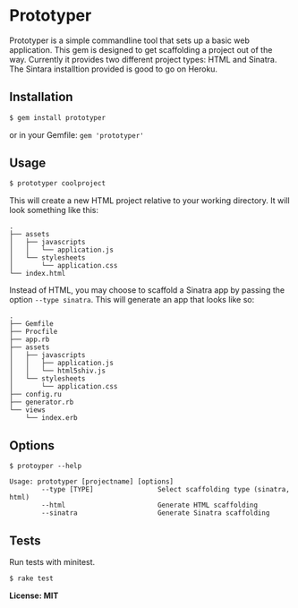 # Prototyper

Prototyper is a simple commandline tool that sets up a basic web application. This gem is designed to get scaffolding a project out of the way. Currently it provides two different project types: HTML and Sinatra. The Sintara installtion provided is good to go on Heroku.

## Installation

``` bash
$ gem install prototyper
```
or in your Gemfile: `gem 'prototyper'`

## Usage

``` bash
$ prototyper coolproject
```

This will create a new HTML project relative to your working directory. It will look something like this:

```
.
├── assets
│   ├── javascripts
│   │   └── application.js
│   └── stylesheets
│       └── application.css
└── index.html
```

Instead of HTML, you may choose to scaffold a Sinatra app by passing the option `--type sinatra`. This will generate an app that looks like so:


```
.
├── Gemfile
├── Procfile
├── app.rb
├── assets
│   ├── javascripts
│   │   ├── application.js
│   │   └── html5shiv.js
│   └── stylesheets
│       └── application.css
├── config.ru
├── generator.rb
└── views
    └── index.erb
```

## Options

```
$ protoyper --help

Usage: prototyper [projectname] [options]
        --type [TYPE]                Select scaffolding type (sinatra, html)
        --html                       Generate HTML scaffolding
        --sinatra                    Generate Sinatra scaffolding
```


## Tests

Run tests with minitest.

``` bash
$ rake test
```

**License: MIT**
